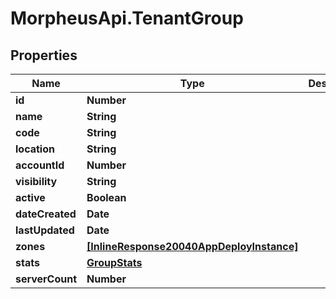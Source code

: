 # MorpheusApi.TenantGroup

## Properties

Name | Type | Description | Notes
------------ | ------------- | ------------- | -------------
**id** | **Number** |  | [optional] 
**name** | **String** |  | [optional] 
**code** | **String** |  | [optional] 
**location** | **String** |  | [optional] 
**accountId** | **Number** |  | [optional] 
**visibility** | **String** |  | [optional] 
**active** | **Boolean** |  | [optional] 
**dateCreated** | **Date** |  | [optional] 
**lastUpdated** | **Date** |  | [optional] 
**zones** | [**[InlineResponse20040AppDeployInstance]**](InlineResponse20040AppDeployInstance.md) |  | [optional] 
**stats** | [**GroupStats**](GroupStats.md) |  | [optional] 
**serverCount** | **Number** |  | [optional] 



